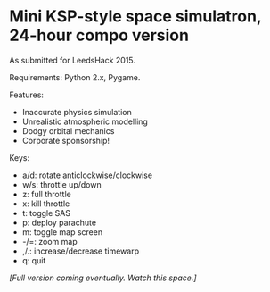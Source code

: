 # Mini KSP-style space simulatron, 24-hour compo version

As submitted for LeedsHack 2015.

Requirements: Python 2.x, Pygame.

Features:
* Inaccurate physics simulation
* Unrealistic atmospheric modelling
* Dodgy orbital mechanics
* Corporate sponsorship!

Keys:
* a/d: rotate anticlockwise/clockwise
* w/s: throttle up/down
* z: full throttle
* x: kill throttle
* t: toggle SAS
* p: deploy parachute
* m: toggle map screen
* -/=: zoom map
* ,/.: increase/decrease timewarp
* q: quit

*[Full version coming eventually.  Watch this space.]*
